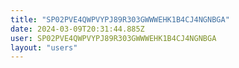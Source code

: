 ```yaml
---
title: "SP02PVE4QWPVYPJ89R303GWWWEHK1B4CJ4NGNBGA"
date: 2024-03-09T20:31:44.885Z
user: SP02PVE4QWPVYPJ89R303GWWWEHK1B4CJ4NGNBGA
layout: "users"
---
```

    